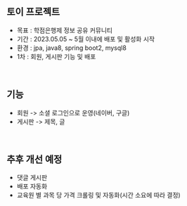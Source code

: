 ## 토이 프로젝트
- 목표 : 학점은행제 정보 공유 커뮤니티
- 기간 : 2023.05.05 ~ 5월 이내에 배포 및 활성화 시작
- 환경 : jpa, java8, spring boot2, mysql8
- 1차 : 회원, 게시판 기능 및 배포

<br>

## 기능
- 회원 -> 소셜 로그인으로 운영(네이버, 구글)
- 게시판 -> 제목, 글

<br>

## 추후 개선 예정
- 댓글 게시판
- 배포 자동화
- 교육원 별 과목 당 가격 크롤링 및 자동화(시간 소요에 따라 결정)
